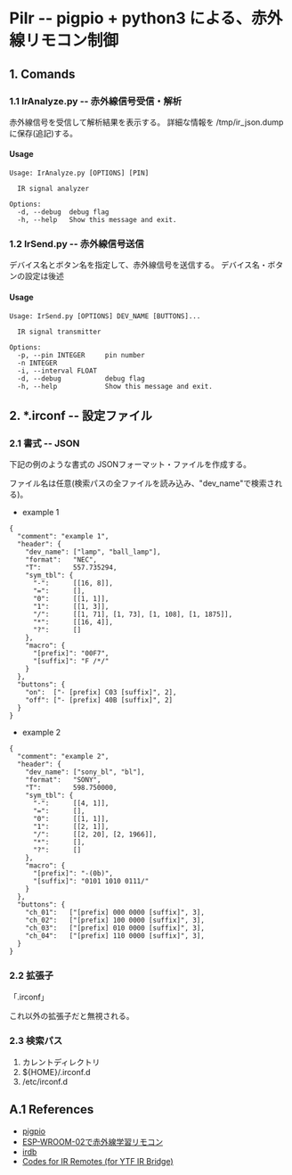 # PiIr -- pigpio + python3 による、赤外線リモコン制御

## 1. Comands

### 1.1 IrAnalyze.py -- 赤外線信号受信・解析

赤外線信号を受信して解析結果を表示する。
詳細な情報を /tmp/ir_json.dump に保存(追記)する。

#### Usage

```
Usage: IrAnalyze.py [OPTIONS] [PIN]

  IR signal analyzer

Options:
  -d, --debug  debug flag
  -h, --help   Show this message and exit.
```

### 1.2 IrSend.py -- 赤外線信号送信

デバイス名とボタン名を指定して、赤外線信号を送信する。
デバイス名・ボタンの設定は後述

#### Usage

```
Usage: IrSend.py [OPTIONS] DEV_NAME [BUTTONS]...

  IR signal transmitter

Options:
  -p, --pin INTEGER     pin number
  -n INTEGER
  -i, --interval FLOAT
  -d, --debug           debug flag
  -h, --help            Show this message and exit.
```

## 2. *.irconf -- 設定ファイル

### 2.1 書式 -- JSON

下記の例のような書式の JSONフォーマット・ファイルを作成する。

ファイル名は任意(検索パスの全ファイルを読み込み、"dev_name"で検索される)。

* example 1
```
{
  "comment": "example 1",
  "header": {
    "dev_name": ["lamp", "ball_lamp"],
    "format":   "NEC",
    "T":        557.735294,
    "sym_tbl": {
      "-":      [[16, 8]],
      "=":      [],
      "0":      [[1, 1]],
      "1":      [[1, 3]],
      "/":      [[1, 71], [1, 73], [1, 108], [1, 1875]],
      "*":      [[16, 4]],
      "?":      []
    },
    "macro": {
      "[prefix]": "00F7",
      "[suffix]": "F /*/"
    }
  },
  "buttons": {
    "on":  ["- [prefix] C03 [suffix]", 2],
    "off": ["- [prefix] 40B [suffix]", 2]
  }
}
```

* example 2
```
{
  "comment": "example 2",
  "header": {
    "dev_name": ["sony_bl", "bl"],
    "format":   "SONY",
    "T":        598.750000,
    "sym_tbl": {
      "-":      [[4, 1]],
      "=":      [],
      "0":      [[1, 1]],
      "1":      [[2, 1]],
      "/":      [[2, 20], [2, 1966]],
      "*":      [],
      "?":      []
    },
    "macro": {
      "[prefix]": "-(0b)",
      "[suffix]": "0101 1010 0111/"
    }
  },
  "buttons": {
    "ch_01":   ["[prefix] 000 0000 [suffix]", 3],
    "ch_02":   ["[prefix] 100 0000 [suffix]", 3],
    "ch_03":   ["[prefix] 010 0000 [suffix]", 3],
    "ch_04":   ["[prefix] 110 0000 [suffix]", 3],
  }
}
```

### 2.2 拡張子

「.irconf」

これ以外の拡張子だと無視される。


### 2.3 検索パス

1. カレントディレクトリ
2. ${HOME}/.irconf.d
3. /etc/irconf.d

## A.1 References

* [pigpio](http://abyz.me.uk/rpi/pigpio/)
* [ESP-WROOM-02で赤外線学習リモコン](https://github.com/Goji2100/IRServer)
* [irdb](http://irdb.tk/)
* [Codes for IR Remotes (for YTF IR Bridge)](https://github.com/arendst/Tasmota/wiki/Codes-for-IR-Remotes-(for-YTF-IR-Bridge))
